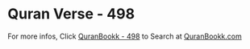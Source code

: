 # Quran Verse - 498 

For more infos, Click [QuranBookk - 498](https://www.quranbookk.com/quran/search?q=498) to Search at [QuranBookk.com](http://quranbookk.com/)